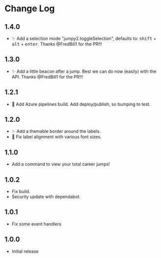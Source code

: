 # Change Log

## 1.4.0

-   ✨ Add a selection mode "jumpy2.toggleSelection", defaults to: <kbd>shift</kbd> + <kbd>alt</kbd> + <kbd>enter</kbd>. Thanks @FredBill1 for the PR!!!

## 1.3.0

-   ✨ Add a little beacon after a jump. Best we can do now (easily) with the API. Thanks @FredBill1 for the PR!!!

## 1.2.1

-   👷 Add Azure pipelines build. Add deploy/publish, so bumping to test.

## 1.2.0

-   ✨ Add a themable border around the labels.
-   🐛 Fix label alignment with various font sizes.

## 1.1.0

-   Add a command to view your total career jumps!

## 1.0.2

-   Fix build.
-   Security update with dependabot.

## 1.0.1

-   Fix some event handlers

## 1.0.0

-   Initial release
